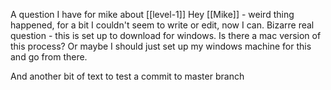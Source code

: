A question I have for mike about [[level-1]]
    Hey [[Mike]]  - weird thing happened, for a bit I couldn't seem to write or edit, now I can. Bizarre
real question - this is set up to download for windows. Is there a mac version of this process? Or maybe I should just set up my windows machine for this and go from there.

And another bit of text to test a commit to master branch